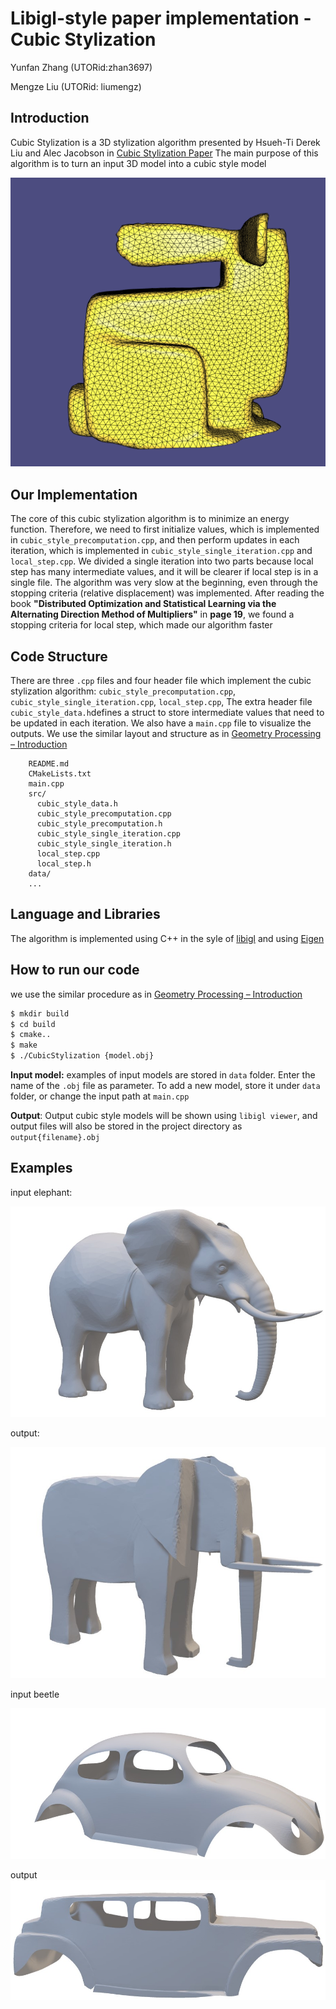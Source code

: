 # Libigl-style paper implementation - Cubic Stylization
Yunfan Zhang (UTORid:zhan3697)

Mengze Liu (UTORid: liumengz)


## Introduction
Cubic Stylization is a 3D stylization algorithm presented by Hsueh-Ti Derek Liu and Alec Jacobson in [Cubic Stylization Paper](https://www.dgp.toronto.edu/projects/cubic-stylization/cubicStyle_high.pdf)
The main purpose of this algorithm is to turn an input 3D model into a cubic style model

![bunny example](bunnyExample.PNG)
## Our Implementation
The core of this cubic stylization algorithm is to minimize an energy function. Therefore, we need to first initialize values, which is implemented in `cubic_style_precomputation.cpp`, and then perform updates in each iteration, which is implemented in `cubic_style_single_iteration.cpp` and `local_step.cpp`. We divided a single iteration into two parts because local step has many intermediate values, and it will be clearer if local step is in a single file.
The algorithm was very slow at the beginning, even through the stopping criteria (relative displacement) was implemented. After reading the book **"Distributed Optimization and Statistical Learning via the Alternating Direction Method of Multipliers"** in **page 19**, we found a stopping criteria for local step, which made our algorithm faster

## Code Structure
There are three `.cpp` files and four header file which implement the cubic stylization algorithm: 
`cubic_style_precomputation.cpp`,  
`cubic_style_single_iteration.cpp`, 
`local_step.cpp`,
The extra header file `cubic_style_data.h`defines a struct to store intermediate values that need to be updated in each iteration. We also have a `main.cpp` file to visualize the outputs.
We use the similar layout and structure as in [Geometry Processing – Introduction](https://github.com/alecjacobson/geometry-processing-introduction)
```
    README.md
    CMakeLists.txt
    main.cpp
    src/
      cubic_style_data.h
      cubic_style_precomputation.cpp
      cubic_style_precomputation.h
      cubic_style_single_iteration.cpp
      cubic_style_single_iteration.h
      local_step.cpp
      local_step.h
    data/
    ...
```


## Language and Libraries
The algorithm is implemented using C++ in the syle of [libigl](https://libigl.github.io/) and using [Eigen](http://eigen.tuxfamily.org/)

## How to run our code
we use the similar procedure as in [Geometry Processing – Introduction](https://github.com/alecjacobson/geometry-processing-introduction)
```sh
$ mkdir build
$ cd build
$ cmake..
$ make
$ ./CubicStylization {model.obj}
```
**Input model:** examples of input models are stored in `data` folder. Enter the name of the `.obj` file as parameter.
To add a new model, store it under `data` folder, or change the input path at `main.cpp`

**Output**: Output cubic style models will be shown using `libigl viewer`, and output files will also be stored in the project directory as `output{filename}.obj`


## Examples 
input elephant:

![elephant example](elephant-input.jpg)

output:

![elephanto example](elephant-output.jpg)


input beetle

![beetle example](beetle-input.jpg)

output
![beetleo example](beetle-output.jpg)


